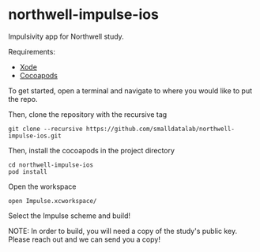 # northwell-impulse-ios
Impulsivity app for Northwell study.

Requirements:
 - [Xode](https://itunes.apple.com/us/app/xcode/id497799835?mt=12)
 - [Cocoapods](https://cocoapods.org)

To get started, open a terminal and navigate to where you would like to put the repo.

Then, clone the repository with the recursive tag

```
git clone --recursive https://github.com/smalldatalab/northwell-impulse-ios.git
```

Then, install the cocoapods in the project directory

```
cd northwell-impulse-ios
pod install
```

Open the workspace

```
open Impulse.xcworkspace/
```

Select the Impulse scheme and build!

NOTE: In order to build, you will need a copy of the study's public key. Please reach out and we can send you a copy!
